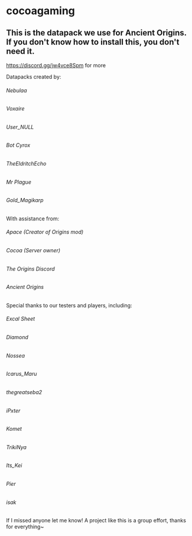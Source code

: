 # cocoagaming
## This is the datapack we use for Ancient Origins. If you don't know how to install this, you don't need it. 
https://discord.gg/jw4vce8Spm for more



Datapacks created by:


###### Nebulaa

###### Voxaire

###### User_NULL

###### Bot Cyrox

###### TheEldritchEcho

###### Mr Plague

###### Gold_Magikarp



With assistance from:


###### Apace (Creator of Origins mod)

###### Cocoa (Server owner)

###### The Origins Discord

###### Ancient Origins



Special thanks to our testers and players, including:


###### Excal Sheet

###### Diamond

###### Nossea

###### Icarus_Maru

###### thegreatseba2

###### iPxter

###### Komet

###### TrikiNya

###### Its_Kei

###### Pier

###### isak


If I missed anyone let me know! A project like this is a group effort, thanks for everything~


